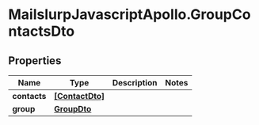 # MailslurpJavascriptApollo.GroupContactsDto

## Properties

Name | Type | Description | Notes
------------ | ------------- | ------------- | -------------
**contacts** | [**[ContactDto]**](ContactDto.md) |  | 
**group** | [**GroupDto**](GroupDto.md) |  | 


